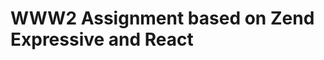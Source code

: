 WWW2 Assignment based on Zend Expressive and React
==================================================================